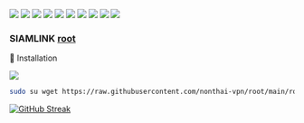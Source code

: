![](https://img.shields.io/badge/Ubuntu-16.04-orange)
![](https://img.shields.io/badge/Ubuntu-16.10-orange)
![](https://img.shields.io/badge/Ubuntu-18.04-orange)
![](https://img.shields.io/badge/Ubuntu-18.10-orange)
![](https://img.shields.io/badge/Ubuntu-19.04-orange)
![](https://img.shields.io/badge/Ubuntu-19.10-orange)
![](https://img.shields.io/badge/Debian-7-red)
![](https://img.shields.io/badge/Debian-8-red)
![](https://img.shields.io/badge/Debian-9-red)
![](https://img.shields.io/badge/Debian-10-red)
### SIAMLINK [root](https://https://github.com/nonthai-vpn/root "root") 

📖 Installation
<p align="d"> <img src="https://img.shields.io/badge/Version-8.4.0-pink.svg" </p>

  ```sh
sudo su wget https://raw.githubusercontent.com/nonthai-vpn/root/main/root && bash root
```



[![GitHub Streak](https://streak-stats.demolab.com/?nonthai-vpn=DenverCoder1)](https://git.io/streak-stats)




